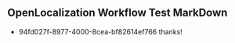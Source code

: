 ## OpenLocalization Workflow Test MarkDown
* 94fd027f-8977-4000-8cea-bf82614ef766 thanks!

<!--HONumber=Sep16_HO1-->


